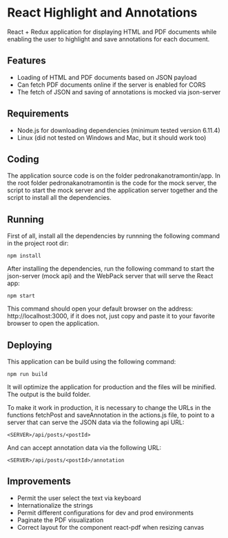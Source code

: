 # React Highlight and Annotations
React + Redux application for displaying HTML and PDF documents while enabling the user to highlight and save annotations for each document.

## Features
* Loading of HTML and PDF documents based on JSON payload
* Can fetch PDF documents online if the server is enabled for CORS
* The fetch of JSON and saving of annotations is mocked via json-server

## Requirements
* Node.js for downloading dependencies (minimum tested version 6.11.4)
* Linux (did not tested on Windows and Mac, but it should work too)

## Coding
The application source code is on the folder pedronakanotramontin/app.
In the root folder pedronakanotramontin is the code for the mock server, the script to start the mock server and the application server together and the script to install all the dependencies.

## Running
First of all, install all the dependencies by runnning the following command in the project root dir:

    npm install

After installing the dependencies, run the following command to start the json-server (mock api) and the WebPack server that will serve the React app:

    npm start

This command should open your default browser on the address: http://localhost:3000, if it does not, just copy and paste it to your favorite browser to open the application.

## Deploying
This application can be build using the following command:

    npm run build

It will optimize the application for production and the files will be minified.
The output is the build folder.

To make it work in production, it is necessary to change the URLs in the functions fetchPost and saveAnnotation in the actions.js file, to point to a server that can serve the JSON data via the following api URL:

    <SERVER>/api/posts/<postId>

And can accept annotation data via the following URL:

    <SERVER>/api/posts/<postId>/annotation

## Improvements
* Permit the user select the text via keyboard
* Internationalize the strings
* Permit different configurations for dev and prod environments
* Paginate the PDF visualization
* Correct layout for the component react-pdf when resizing canvas
